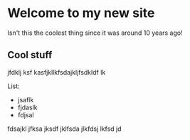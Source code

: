 # Welcome to my new site

Isn't this the coolest thing since it was around 10 years ago!

## Cool stuff
jfdklj ksf kasfjkllkfsdajkljfsdkldf lk

List:
- jsaflk
- fjdaslk
- fdjsal

 fdsajkl jfksa jksdf jklfsda jlkfdsj lkfsd jd
